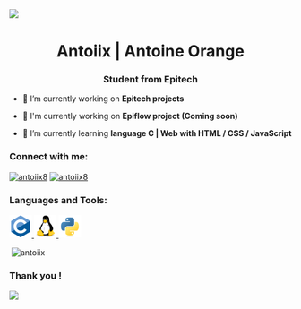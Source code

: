 <img width="1050" src="https://drive.google.com/uc?export=view&id=1VURV7QrSni9qP-Jmkm2K3Bvd6fCf91Bi">
<h1 align="center">Antoiix | Antoine Orange</h1>
<h3 align="center">Student from Epitech</h3>

- 🔭 I’m currently working on **Epitech projects**

- 🔭 I'm currently working on **Epiflow project (Coming soon)**

- 🌱 I’m currently learning **language C | Web with HTML / CSS / JavaScript**

<h3 align="left">Connect with me:</h3>
<p align="left">
<a href="https://fb.com/antoiix8" target="blank"><img align="center" src="https://raw.githubusercontent.com/rahuldkjain/github-profile-readme-generator/master/src/images/icons/Social/facebook.svg" alt="antoiix8" height="30" width="40" /></a>
<a href="https://instagram.com/antoiix8" target="blank"><img align="center" src="https://raw.githubusercontent.com/rahuldkjain/github-profile-readme-generator/master/src/images/icons/Social/instagram.svg" alt="antoiix8" height="30" width="40" /></a>
</p>

<h3 align="left">Languages and Tools:</h3>
<p align="left"> <a href="https://www.cprogramming.com/" target="_blank" rel="noreferrer"> <img src="https://raw.githubusercontent.com/devicons/devicon/master/icons/c/c-original.svg" alt="c" width="40" height="40"/> </a> <a href="https://www.linux.org/" target="_blank" rel="noreferrer"> <img src="https://raw.githubusercontent.com/devicons/devicon/master/icons/linux/linux-original.svg" alt="linux" width="40" height="40"/> </a> <a href="https://www.python.org" target="_blank" rel="noreferrer"> <img src="https://raw.githubusercontent.com/devicons/devicon/master/icons/python/python-original.svg" alt="python" width="40" height="40"/> </a> </p>

<p>&nbsp;<img align="center" src="https://github-readme-stats.vercel.app/api?username=antoiix&show_icons=true&locale=en" alt="antoiix" /></p>

<h3 align="left">Thank you !</h3>
<img width="650" src="https://drive.google.com/uc?export=view&id=1SR68J1rALth5q6Bn8R55optCCyWs1xdS">

